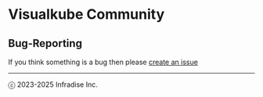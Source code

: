# Visualkube Community

## Bug-Reporting

If you think something is a bug then please [create an issue](https://github.com/infradise/visualkube-community/issues/new/choose)


---
ⓒ 2023-2025 Infradise Inc.

